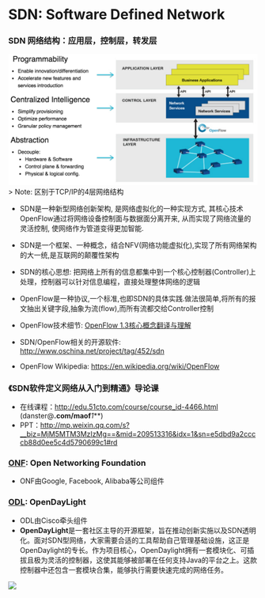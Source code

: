 # SDN: Software Defined Network
### SDN 网络结构：应用层，控制层，转发层
<img src="/images/SDN.png" width="700"/>
> Note: 区别于TCP/IP的4层网络结构

- SDN是一种新型网络创新架构, 是网络虚拟化的一种实现方式, 其核心技术OpenFlow通过将网络设备控制面与数据面分离开来, 从而实现了网络流量的灵活控制, 使网络作为管道变得更加智能.
- SDN是一个框架、一种概念，结合NFV(网络功能虚拟化),实现了所有网络架构的大一统,是互联网的颠覆性架构
- SDN的核心思想: 把网络上所有的信息都集中到一个核心控制器(Controller)上处理，控制器可以针对信息编程，直接处理整体网络的逻辑
- OpenFlow是一种协议,一个标准,也即SDN的具体实践.做法很简单,将所有的报文抽出关键字段,抽象为流(flow),而所有流都交给Controller控制
- OpenFlow技术细节: [OpenFlow 1.3核心概念翻译与理解](http://www.anwcl.com/wordpress/openflow1-3%E6%A0%B8%E5%BF%83%E6%A6%82%E5%BF%B5%E7%BF%BB%E8%AF%91%E4%B8%8E%E7%90%86%E8%A7%A3/)

- SDN/OpenFlow相关的开源软件: http://www.oschina.net/project/tag/452/sdn
- OpenFlow Wikipedia: https://en.wikipedia.org/wiki/OpenFlow

### 《SDN软件定义网络从入门到精通》导论课
- 在线课程：http://edu.51cto.com/course/course_id-4466.html (danster@**.com/maof***1***)
- PPT：http://mp.weixin.qq.com/s?__biz=MjM5MTM3MzIzMg==&mid=209513316&idx=1&sn=e5dbd9a2ccccb88d0ee5c4d5790699c1#rd

### [ONF](https://www.opennetworking.org/index.php): Open Networking Foundation
- ONF由Google, Facebook, Alibaba等公司组件

### [ODL](https://www.opennetworking.org/index.php): OpenDayLight
- ODL由Cisco牵头组件
- **OpenDayLight**是一套社区主导的开源框架，旨在推动创新实施以及SDN透明化。面对SDN型网络，大家需要合适的工具帮助自己管理基础设施，这正是OpenDaylight的专长。作为项目核心，OpenDaylight拥有一套模块化、可插拔且极为灵活的控制器，这使其能够被部署在任何支持Java的平台之上。这款控制器中还包含一套模块合集，能够执行需要快速完成的网络任务。

<img src="http://static.oschina.net/uploads/img/201307/04112348_kBom.jpg" width="700"/>
